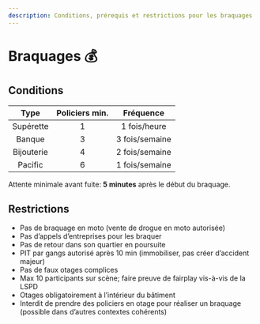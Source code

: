 ```yaml
---
description: Conditions, prérequis et restrictions pour les braquages
---
```


# Braquages 💰

## Conditions
| Type | Policiers min. | Fréquence |
| :---: | :---: | :---: |
| Supérette | 1 | 1 fois/heure |
| Banque | 3 | 3 fois/semaine |
| Bijouterie | 4 | 2 fois/semaine |
| Pacific | 6 | 1 fois/semaine |

Attente minimale avant fuite: **5 minutes** après le début du braquage.

## Restrictions
- Pas de braquage en moto (vente de drogue en moto autorisée)
- Pas d’appels d’entreprises pour les braquer
- Pas de retour dans son quartier en poursuite
- PIT par gangs autorisé après 10 min (immobiliser, pas créer d’accident majeur)
- Pas de faux otages complices
- Max 10 participants sur scène; faire preuve de fairplay vis-à-vis de la LSPD
- Otages obligatoirement à l’intérieur du bâtiment
- Interdit de prendre des policiers en otage pour réaliser un braquage (possible dans d’autres contextes cohérents)


